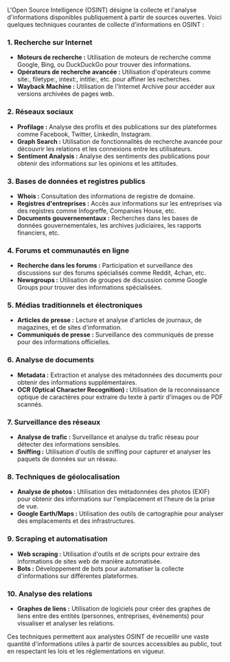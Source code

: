L'Open Source Intelligence (OSINT) désigne la collecte et l'analyse d'informations disponibles publiquement à partir de sources ouvertes. Voici quelques techniques courantes de collecte d'informations en OSINT :

### 1. Recherche sur Internet
- **Moteurs de recherche :** Utilisation de moteurs de recherche comme Google, Bing, ou DuckDuckGo pour trouver des informations.
- **Opérateurs de recherche avancée :** Utilisation d'opérateurs comme site:, filetype:, intext:, intitle:, etc. pour affiner les recherches.
- **Wayback Machine :** Utilisation de l'Internet Archive pour accéder aux versions archivées de pages web.

### 2. Réseaux sociaux
- **Profilage :** Analyse des profils et des publications sur des plateformes comme Facebook, Twitter, LinkedIn, Instagram.
- **Graph Search :** Utilisation de fonctionnalités de recherche avancée pour découvrir les relations et les connexions entre les utilisateurs.
- **Sentiment Analysis :** Analyse des sentiments des publications pour obtenir des informations sur les opinions et les attitudes.

### 3. Bases de données et registres publics
- **Whois :** Consultation des informations de registre de domaine.
- **Registres d'entreprises :** Accès aux informations sur les entreprises via des registres comme Infogreffe, Companies House, etc.
- **Documents gouvernementaux :** Recherches dans les bases de données gouvernementales, les archives judiciaires, les rapports financiers, etc.

### 4. Forums et communautés en ligne
- **Recherche dans les forums :** Participation et surveillance des discussions sur des forums spécialisés comme Reddit, 4chan, etc.
- **Newsgroups :** Utilisation de groupes de discussion comme Google Groups pour trouver des informations spécialisées.

### 5. Médias traditionnels et électroniques
- **Articles de presse :** Lecture et analyse d'articles de journaux, de magazines, et de sites d'information.
- **Communiqués de presse :** Surveillance des communiqués de presse pour des informations officielles.

### 6. Analyse de documents
- **Metadata :** Extraction et analyse des métadonnées des documents pour obtenir des informations supplémentaires.
- **OCR (Optical Character Recognition) :** Utilisation de la reconnaissance optique de caractères pour extraire du texte à partir d'images ou de PDF scannés.

### 7. Surveillance des réseaux
- **Analyse de trafic :** Surveillance et analyse du trafic réseau pour détecter des informations sensibles.
- **Sniffing :** Utilisation d'outils de sniffing pour capturer et analyser les paquets de données sur un réseau.

### 8. Techniques de géolocalisation
- **Analyse de photos :** Utilisation des métadonnées des photos (EXIF) pour obtenir des informations sur l'emplacement et l'heure de la prise de vue.
- **Google Earth/Maps :** Utilisation des outils de cartographie pour analyser des emplacements et des infrastructures.

### 9. Scraping et automatisation
- **Web scraping :** Utilisation d'outils et de scripts pour extraire des informations de sites web de manière automatisée.
- **Bots :** Développement de bots pour automatiser la collecte d'informations sur différentes plateformes.

### 10. Analyse des relations
- **Graphes de liens :** Utilisation de logiciels pour créer des graphes de liens entre des entités (personnes, entreprises, événements) pour visualiser et analyser les relations.

Ces techniques permettent aux analystes OSINT de recueillir une vaste quantité d'informations utiles à partir de sources accessibles au public, tout en respectant les lois et les réglementations en vigueur.